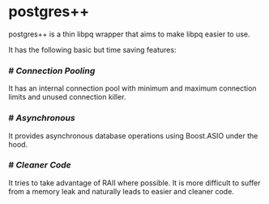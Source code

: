 postgres++
==========

postgres++ is a thin libpq wrapper that aims to make libpq easier to use.

It has the following basic but time saving features:

### # _Connection Pooling_
It has an internal connection pool with minimum and maximum connection limits and unused connection killer.

### # _Asynchronous_
It provides asynchronous database operations using Boost.ASIO under the hood.

### # _Cleaner Code_
It tries to take advantage of RAII where possible. It is more difficult to suffer from a memory leak and naturally leads to easier and cleaner code.
